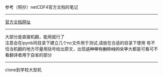 参考（照抄）netCDF4官方文档的笔记<br>

---

[官方文档网址](https://unidata.github.io/netcdf4-python/netCDF4/index.html#section1)

---

大部分是直接机翻，能用就行了<br>
注意会在ipynb同目录下建立几个nc文件用于测试,请放在合适的目录下使用
有不恰当机翻的地方尽量用括号给出原文，出现~~这种带有删除线的文字~~大都是可看可不看翻译者用于自省的部分

---

clone到学校大型机
